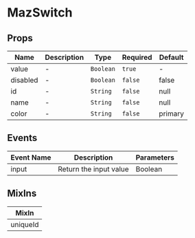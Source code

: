 # MazSwitch

## Props

<!-- @vuese:MazSwitch:props:start -->
|Name|Description|Type|Required|Default|
|---|---|---|---|---|
|value|-|`Boolean`|`true`|-|
|disabled|-|`Boolean`|`false`|false|
|id|-|`String`|`false`|null|
|name|-|`String`|`false`|null|
|color|-|`String`|`false`|primary|

<!-- @vuese:MazSwitch:props:end -->


## Events

<!-- @vuese:MazSwitch:events:start -->
|Event Name|Description|Parameters|
|---|---|---|
|input|Return the input value|Boolean|

<!-- @vuese:MazSwitch:events:end -->


## MixIns

<!-- @vuese:MazSwitch:mixIns:start -->
|MixIn|
|---|
|uniqueId|

<!-- @vuese:MazSwitch:mixIns:end -->



